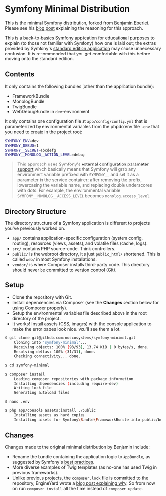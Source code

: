 # Symfony Minimal Distribution

This is the minimal Symfony distribution, forked from [Benjamin Eberlei](https://github.com/beberlie/symfony-minimal-distribution).
Please see his [blog post](http://whitewashing.de/2014/10/26/symfony_all_the_things_web.html "Symfony All The Things (Web)") explaining the reasoning for this approach.

This is a back-to-basics Symfony application for educational purposes to explain (to those not familiar with Symfony) how one is laid out; the extras provided by Symfony's [standard edition application](https://github.com/symfony/framework-standard-edition) may cause unnecessary confusion. It is recommended that you get comfortable with this before moving onto the standard edition.

## Contents

It only contains the following bundles (other than the application bundle):

- FrameworkBundle
- MonologBundle
- TwigBundle
- WebDebugBundle in `dev`-environment

It only contains one configuration file at `app/config/config.yml` that is parameterized by environmental variables from the phpdotenv file `.env` that you need to create in the project root:

```bash
SYMFONY_ENV=dev
SYMFONY_DEBUG=1
SYMFONY__SECRET=abcdefg
SYMFONY__MONOLOG__ACTION_LEVEL=debug
```

> This approach uses Symfony's [external configuration parameter support](http://symfony.com/doc/current/cookbook/configuration/external_parameters.html)
> which basically means that Symfony will grab any environment variable prefixed with `SYMFONY__` and set it as a parameter in the service container; after
> removing the prefix, lowercasing the variable name, and replacing double underscores with dots. For example, the environmental variable
> `SYMFONY__MONOLOG__ACCESS_LEVEL` becomes `monolog.access_level`.

## Directory Structure

The directory structure of a Symfony application is different to projects you've previously worked on.

- `app/` contains application-specific configuration (system config, routing), resources (views, assets), and volatile files (cache, logs).
- `src/` contains PHP source-code. Think controllers.
- `public/` is the webroot directory, it's just `public_html/` shortened. This is called `web/` in most Symfony installations.
- `vendor/` is where Composer installs third-party code. This directory should never be committed to version control (Git).

## Setup

- Clone the repository with Git.
- Install dependencies via Composer (see the **Changes** section below for using Composer properly).
- Setup the environmental variables file described above in the root directory of the project.
- It works! Install assets (CSS, images) with the console application to make the error pages look nice, you'll see them a lot.

```bash
$ git clone git@github.com:noscosystems/symfony-minimal.git
    Cloning into 'symfony-minimal'...
    Receiving objects: 100% (93/93), 13.74 KiB | 0 bytes/s, done.
    Resolving deltas: 100% (31/31), done.
    Checking connectivity... done.

$ cd symfony-minimal

$ composer install
    Loading composer repositories with package information
    Installing dependencies (including require-dev)
    Writing lock file
    Generating autoload files

$ nano .env

$ php app/console assets:install ./public
    Installing assets as hard copies
    Installing assets for Symfony\Bundle\FrameworkBundle into public/bundles/framework
```

## Changes

Changes made to the original minimal distribution by Benjamin include:

- Rename the bundle containing the application logic to `AppBundle`, as suggested by Symfony's [best practices](http://symfony.com/doc/current/best_practices/index.html).
- More diverse examples of Twig templates (as no-one has used Twig in previous frameworks).
- Unlike previous projects, the `composer.lock` file is committed to the repository, EngineYard wrote a
  [blog post explaining why](https://blog.engineyard.com/2014/composer-its-all-about-the-lock-file "Composer: It’s All About the Lock File").
  So from now on run `composer install` all the time instead of `composer update`.
